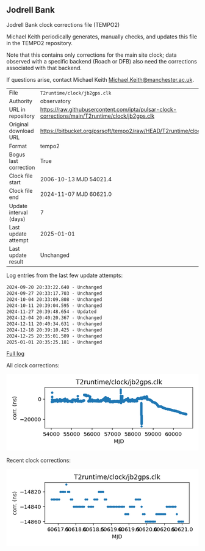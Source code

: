 
## Jodrell Bank

Jodrell Bank clock corrections file (TEMPO2)

Michael Keith periodically generates, manually checks, and updates
this file in the TEMPO2 repository.

Note that this contains only corrections for the main site clock;
data observed with a specific backend (Roach or DFB) also
need the corrections associated with that backend.

If questions arise, contact Michael Keith
<Michael.Keith@manchester.ac.uk>.

|     |     |
|:--- |:--- |
| File | `T2runtime/clock/jb2gps.clk` |
| Authority | observatory |
| URL in repository | <https://raw.githubusercontent.com/ipta/pulsar-clock-corrections/main/T2runtime/clock/jb2gps.clk> |
| Original download URL | <https://bitbucket.org/psrsoft/tempo2/raw/HEAD/T2runtime/clock/jb2gps.clk> |
| Format | tempo2 |
| Bogus last correction | True |
| Clock file start | 2006-10-13 MJD 54021.4 |
| Clock file end | 2024-11-07 MJD 60621.0 |
| Update interval (days) | 7 |
| Last update attempt | 2025-01-01 |
| Last update result | Unchanged |

Log entries from the last few update attempts:
```
2024-09-20 20:33:22.640 - Unchanged
2024-09-27 20:33:17.703 - Unchanged
2024-10-04 20:33:09.808 - Unchanged
2024-10-11 20:39:04.595 - Unchanged
2024-11-27 20:39:48.654 - Updated
2024-12-04 20:40:20.367 - Unchanged
2024-12-11 20:40:34.631 - Unchanged
2024-12-18 20:39:10.425 - Unchanged
2024-12-25 20:35:01.509 - Unchanged
2025-01-01 20:35:25.181 - Unchanged
```
[Full log](https://raw.githubusercontent.com/ipta/pulsar-clock-corrections/main/log/T2runtime/clock/jb2gps.clk.log)


All clock corrections:

![plot of all clock corrections](jb2gps.clk.png "All corrections")

Recent clock corrections:

![plot of recent clock corrections](jb2gps.clk.short.png "Recent corrections")

